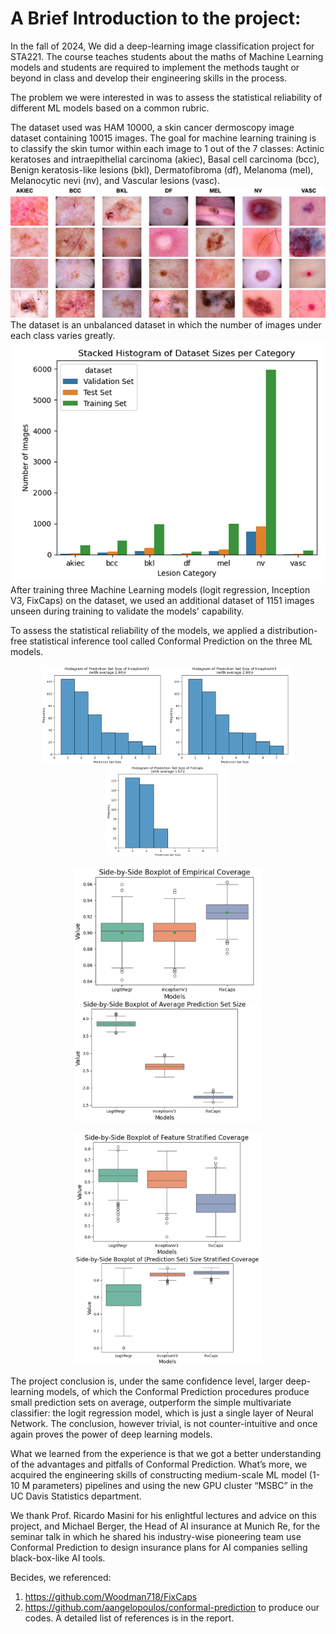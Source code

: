 # A Brief Introduction to the project:
In the fall of 2024, We did a deep-learning image classification project for STA221. The course teaches students about the maths of Machine Learning models and students are required to implement the methods taught or beyond in class and develop their engineering skills in the process. 

The problem we were interested in was to assess the statistical reliability of different ML models based on a common rubric. 

The dataset used was HAM 10000, a skin cancer dermoscopy image dataset containing 10015 images. The goal for machine learning training is to classify the skin tumor within each image to 1 out of the 7 classes: Actinic keratoses and intraepithelial carcinoma (akiec), Basal cell carcinoma (bcc), Benign keratosis-like lesions (bkl), Dermatofibroma (df), Melanoma (mel), Melanocytic nevi (nv), and Vascular lesions (vasc). 
![dataset glimpse](figs/dataset.png "A glimpse of the HAM10000 Dataset")
The dataset is an unbalanced dataset in which the number of images under each class varies greatly. 
![dataset detail](figs/dataset_ub.png "Unbalanced data in the HAM10000 Dataset")
After training three Machine Learning models (logit regression, Inception V3, FixCaps) on the dataset, we used an additional dataset of 1151 images unseen during training to validate the models' capability. 
 
To assess the statistical reliability of the models, we applied a distribution-free statistical inference tool called Conformal Prediction on the three ML models.
<p align="center">
  <img src="figs/sps_iv3.png" alt="logit regression" width="200"/>
  <img src="figs/sps_iv3.png" alt="inception v3" width="200"/>
  <img src="figs/sps_fixcaps.png" alt="fixcaps" width="200"/>
</p>

<p align="center">
  <img src="figs/ec.png" alt="empirical coverage" width="300"/>
  <img src="figs/sps.png" alt="prediction set size" width="300"/>
</p>
<p align="center">
  <img src="figs/fsc.png" alt="feature-stratified coverage" width="300"/>
  <img src="figs/ssc.png" alt="size-stratified coverage" width="300"/>
</p>
The project conclusion is, under the same confidence level, larger deep-learning models, of which the Conformal Prediction procedures produce small prediction sets on average, outperform the simple multivariate classifier: the logit regression model, which is just a single layer of Neural Network. 
The conclusion, however trivial, is not counter-intuitive and once again proves the power of deep learning models. 

What we learned from the experience is that we got a better understanding of the advantages and pitfalls of Conformal Prediction.
What’s more, we acquired the engineering skills of constructing medium-scale ML model (1-10 M parameters) pipelines 
and using the new GPU cluster “MSBC” in the UC Davis Statistics department. 

We thank Prof. Ricardo Masini for his enlightful lectures and advice on this project, and Michael Berger, the Head of AI insurance at Munich Re, for the seminar talk in which he shared his industry-wise pioneering team  use Conformal Prediction to design insurance plans for AI companies selling black-box-like AI tools.

Becides, we referenced:
1. https://github.com/Woodman718/FixCaps
2. https://github.com/aangelopoulos/conformal-prediction
to produce our codes. A detailed list of references is in the report.
